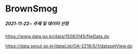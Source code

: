 # BrownSmog

##### 2021-11-22~ 주제 및 데이터 선정 


https://www.data.go.kr/data/15083145/fileData.do

https://data.seoul.go.kr/dataList/OA-2218/S/1/datasetView.do
